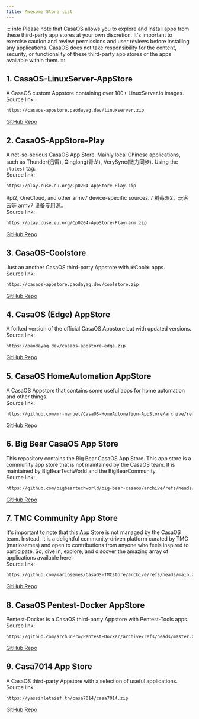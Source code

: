 ```yaml
---
title: Awesome Store list
---
```


::: info
Please note that CasaOS allows you to explore and install apps from these third-party app stores at your own discretion. It's important to exercise caution and review permissions and user reviews before installing any applications. CasaOS does not take responsibility for the content, security, or functionality of these third-party app stores or the apps available within them.
:::

## 1. CasaOS-LinuxServer-AppStore

A CasaOS custom Appstore containing over 100+ LinuxServer.io images.  
Source link:

``` bash
https://casaos-appstore.paodayag.dev/linuxserver.zip
```

[GitHub Repo](https://github.com/WisdomSky/CasaOS-LinuxServer-AppStore)

## 2. CasaOS-AppStore-Play

A not-so-serious CasaOS App Store. Mainly local Chinese applications, such as Thunder(迅雷), Qinglong(青龙), VerySync(微力同步). Using the `:latest` tag.  
Source link:

``` bash
https://play.cuse.eu.org/Cp0204-AppStore-Play.zip
```

Rpi2, OneCloud, and other armv7 device-specific sources. / 树莓派2、玩客云等 armv7 设备专用源。  
Source link:
``` bash
https://play.cuse.eu.org/Cp0204-AppStore-Play-arm.zip
```
[GitHub Repo](https://github.com/Cp0204/CasaOS-AppStore-Play)

## 3. CasaOS-Coolstore

Just an another CasaOS third-party Appstore with ❄Cool❄ apps.  
Source link:

``` bash
https://casaos-appstore.paodayag.dev/coolstore.zip
```
[GitHub Repo](https://github.com/WisdomSky/CasaOS-Coolstore)

## 4. CasaOS (Edge) AppStore

 A forked version of the official CasaOS Appstore but with updated versions.  
Source link:

``` bash
https://paodayag.dev/casaos-appstore-edge.zip
```
[GitHub Repo](https://github.com/WisdomSky/CasaOS-AppStore-Edge)

## 5. CasaOS HomeAutomation AppStore

 A CasaOS Appstore that contains some useful apps for home automation and other things.  
Source link:

``` bash
https://github.com/mr-manuel/CasaOS-HomeAutomation-AppStore/archive/refs/tags/latest.zip
```
[GitHub Repo](https://github.com/mr-manuel/CasaOS-HomeAutomation-AppStore)

## 6. Big Bear CasaOS App Store

 This repository contains the Big Bear CasaOS App Store. This app store is a community app store that is not maintained by the CasaOS team. It is maintained by BigBearTechWorld and the BigBearCommunity.  
Source link:

``` bash
https://github.com/bigbeartechworld/big-bear-casaos/archive/refs/heads/master.zip
```
[GitHub Repo](https://github.com/bigbeartechworld/big-bear-casaos)

## 7. TMC Community App Store

 It's important to note that this App Store is not managed by the CasaOS team. Instead, it is a delightful community-driven platform curated by TMC (mariosemes) and open to contributions from anyone who feels inspired to participate. So, dive in, explore, and discover the amazing array of applications available here!  
Source link:

``` bash
https://github.com/mariosemes/CasaOS-TMCstore/archive/refs/heads/main.zip
```
[GitHub Repo](https://github.com/mariosemes/CasaOS-TMCstore)

## 8. CasaOS Pentest-Docker AppStore

Pentest-Docker is a CasaOS third-party Appstore with Pentest-Tools apps.  
Source link:

``` bash
https://github.com/arch3rPro/Pentest-Docker/archive/refs/heads/master.zip
```
[GitHub Repo](https://github.com/arch3rPro/Pentest-Docker)

## 9. Casa7014 App Store  

A CasaOS third-party Appstore with a selection of useful applications.  
Source link:

``` bash
https://yassinletaief.tn/casa7014/casa7014.zip
```
[GitHub Repo](https://github.com/yassinyl/casa7014)
